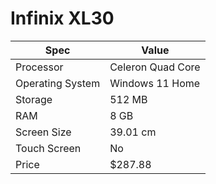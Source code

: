 # Infinix XL30

| Spec | Value |
|---|---|
| Processor | Celeron Quad Core |
| Operating System | Windows 11 Home |
| Storage | 512 MB |
| RAM | 8 GB |
| Screen Size | 39.01 cm |
| Touch Screen | No |
| Price | $287.88 |
